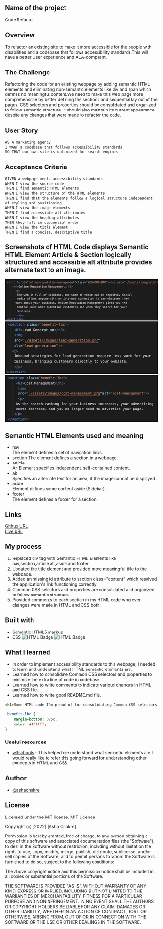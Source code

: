 ## Name of the project
Code Refactor
## Overview
To refactor an existing site to make it more accessible for the people with disabilities and a codebase that follows accessibility standards.This will have a better User experience and ADA-compliant.
## The Challenge
Refactoring the code for an existing webpage by adding semantic HTML elements and eliminating non-semantic elements like div and span which defines no meaningful content.We need to make this web page more comprehensible by better defining the sections and sequential lay out of the pages.
CSS selectors and properties should be consolidated and organized to follow semantic structure. It should also maintain its current appearance despite any changes that were made to refactor the code.
## User Story
```
AS A marketing agency
I WANT a codebase that follows accessibility standards
SO THAT our own site is optimized for search engines
```
## Acceptance Criteria
```
GIVEN a webpage meets accessibility standards
WHEN I view the source code
THEN I find semantic HTML elements
WHEN I view the structure of the HTML elements
THEN I find that the elements follow a logical structure independent of styling and positioning
WHEN I view the image elements
THEN I find accessible alt attributes
WHEN I view the heading attributes
THEN they fall in sequential order
WHEN I view the title element
THEN I find a concise, descriptive title
```
## Screenshots of HTML Code displays Semantic HTML Element Article & Section logically structured and accessible alt attribute provides alternate text to an image.

<img src="./assets/images/Article.png" alt="Screenshot of Article created in HTML"/>
<img src="./assets/images/section.png" alt="Screenshot of Section created in HTML"/>
<img src="./assets/images/alt.png" alt="Screenshot of alt attribute"/>


## Semantic HTML Elements used and meaning
- nav  
  The element defines a set of navigation links.
- section
  The element defines a section in a webpage.
- article  
  An Element specifies independent, self-contained content.
- alt  
  Specifies an alternate text for an area, if the image cannot be displayed .
- aside  
  Element defines some content aside (Sidebar).
- footer  
  The element defines a footer for a section.

## Links  
[Github URL](https://github.com/ashachakre0906/Code-Refactoring)<br>
[Live URL](https://ashachakre0906.github.io/Code-Refactoring/)<br>
## My process
1. Replaced div tag with Semantic HTML Elements like nav,section,article,alt,aside and footer.
2. Updated the title element and provided more meaningful title to the webpage.
3. Added an missing id attribute to section class="content" which resolved the application's link functioning correctly.
4. Common CSS selectors and properties are consolidated and organized to follow semantic structure.
5. Provided comments to each section in my HTML code wherever changes were made in HTML and CSS both.

## Built with
- Semantic HTML5 markup
- CSS
![HTML Badge](https://img.shields.io/badge/Language-<HTML>-<blue>)
![HTML Badge](https://img.shields.io/badge/Language-<CSS>-<red>)
## What I learned
- In order to implement accessibility standards to this webpage, I needed to learn and understand what HTML semantic elements are. 
- Learned how to consolidate Common CSS selectors and properties to minimize the extra line of code in codebase.
- Learned how to write comments to indicate various changes in HTML and CSS file.
- Learned how to write good README.md file.
```html
<h1>Some HTML code I'm proud of for consolidating Common CSS selectors and properties by creating common class </h1>
```
```CSS
.benefit-lbc {
    margin-bottom: 32px;
    color: #ffffff;
}
```
### Useful resources
- [w3schools](https://w3schools.com) - This helped me understand what semantic elements are.I would really like to refer this going forward for understanding other concepts in HTML and CSS.

## Author
- [@ashachakre](https://www.linkedin.com/in/ashachakre/)

## License
Licensed under the [MIT](https://choosealicense.com/licenses/mit/) license.
MIT License

Copyright (c) [2022] [Asha Chakre]

Permission is hereby granted, free of charge, to any person obtaining a copy
of this software and associated documentation files (the "Software"), to deal
in the Software without restriction, including without limitation the rights
to use, copy, modify, merge, publish, distribute, sublicense, and/or sell
copies of the Software, and to permit persons to whom the Software is
furnished to do so, subject to the following conditions:

The above copyright notice and this permission notice shall be included in all
copies or substantial portions of the Software.

THE SOFTWARE IS PROVIDED "AS IS", WITHOUT WARRANTY OF ANY KIND, EXPRESS OR
IMPLIED, INCLUDING BUT NOT LIMITED TO THE WARRANTIES OF MERCHANTABILITY,
FITNESS FOR A PARTICULAR PURPOSE AND NONINFRINGEMENT. IN NO EVENT SHALL THE
AUTHORS OR COPYRIGHT HOLDERS BE LIABLE FOR ANY CLAIM, DAMAGES OR OTHER
LIABILITY, WHETHER IN AN ACTION OF CONTRACT, TORT OR OTHERWISE, ARISING FROM,
OUT OF OR IN CONNECTION WITH THE SOFTWARE OR THE USE OR OTHER DEALINGS IN THE
SOFTWARE.

